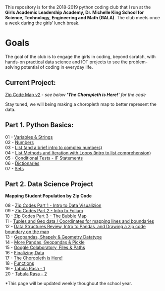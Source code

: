 
This repository is for the 2018-2019 python coding club that I run at the **Girls Academic Leadership Academy, Dr. Michelle King School for Science, Technology, Engineering and Math (GALA)**.  The club meets once a week during the girls’ lunch break. 


# Goals
The goal of the club is to engage the girls in coding, beyond scratch, with hands-on practical data science and IOT projects to see the problem-solving potential of coding in everyday life. 

## Current Project:
[Zip Code Map v2](html/gala_zip_map_v2.html) - *see below **'The Choropleth is Here!'** for the code*

Stay tuned, we will being making a choropleth map to better represent the data.

## Part 1. Python Basics:
01 - [Variables & Strings](html/GALA_Coding_Club_01.html)<br>
02 - [Numbers](html/GALA_Coding_Club_02.html)<br>
03 - [List (and a brief intro to complex numbers)](html/GALA_Coding_Club_03.html)<br>
04 - [List Methods and Iteration with Loops (intro to list comprehension)](html/GALA_Coding_Club_04.html)<br>
05 - [Conditional Tests - IF Statements](html/GALA_Coding_Club_05.html)<br>
06 - [Dictionaries](html/GALA_Coding_Club_06.html)<br>
07 - [Sets](html/GALA_Coding_Club_07.html)

## Part 2. Data Science Project
**Mapping Student Population by Zip Code**

08 - [Zip Codes Part 1 - Intro to Data Visualizion](html/GALA_Coding_Club_08.html)<br>
09 - [Zip Codes Part 2 - Intro to Folium](html/GALA_Coding_Club_09.html)<br>
10 - [Zip Codes Part 3 - The Bubble Map](html/GALA_Coding_Club_10.html)<br>
11 - [Tuples and Geo data / Coordinates for mapping lines and boundaries](html/GALA_Coding_Club_11.html)<br>
12 - [Data Structures Review, Intro to Pandas, and Drawing a zip code boundary on the map](html/GALA_Coding_Club_12.html)<br>
13 - [Geopandas, Shapely & Geometry Datatype](html/GALA_Coding_Club_13.html)<br>
14 - [More Pandas, Geopandas & Pickle](html/GALA_Coding_Club_14.html)<br>
15 - [Google Colaboratory, Files & Paths](html/GALA_Coding_Club_15.html)<br>
16 - [Finalizing Data](html/GALA_Coding_Club_16.html)<br>
17 - [The Choropleth is Here!](html/GALA_Coding_Club_17.html)<br>
18 - [Functions](html/GALA_Coding_Club_18.html)<br>
19 - [Tabula Rasa - 1](html/GALA_Coding_Club_19.html)<br>
20 - [Tabula Rasa - 2](html/GALA_Coding_Club_20.html)<br>


*This page will be updated weekly thoughout the school year.

